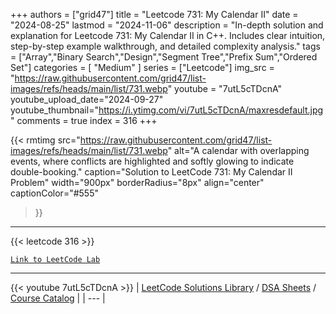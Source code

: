 
+++
authors = ["grid47"]
title = "Leetcode 731: My Calendar II"
date = "2024-08-25"
lastmod = "2024-11-06"
description = "In-depth solution and explanation for Leetcode 731: My Calendar II in C++. Includes clear intuition, step-by-step example walkthrough, and detailed complexity analysis."
tags = ["Array","Binary Search","Design","Segment Tree","Prefix Sum","Ordered Set"]
categories = [
    "Medium"
]
series = ["Leetcode"]
img_src = "https://raw.githubusercontent.com/grid47/list-images/refs/heads/main/list/731.webp"
youtube = "7utL5cTDcnA"
youtube_upload_date="2024-09-27"
youtube_thumbnail="https://i.ytimg.com/vi/7utL5cTDcnA/maxresdefault.jpg"
comments = true
index = 316
+++


{{< rmtimg 
    src="https://raw.githubusercontent.com/grid47/list-images/refs/heads/main/list/731.webp" 
    alt="A calendar with overlapping events, where conflicts are highlighted and softly glowing to indicate double-booking."
    caption="Solution to LeetCode 731: My Calendar II Problem"
    width="900px"
    borderRadius="8px"
    align="center" 
    captionColor="#555"
>}}
---
{{< leetcode 316 >}}

[`Link to LeetCode Lab`](https://leetcode.com/problems/my-calendar-ii/description/)

---
{{< youtube 7utL5cTDcnA >}}
| [LeetCode Solutions Library](https://grid47.xyz/leetcode/) / [DSA Sheets](https://grid47.xyz/sheets/) / [Course Catalog](https://grid47.xyz/courses/) |
| --- |
